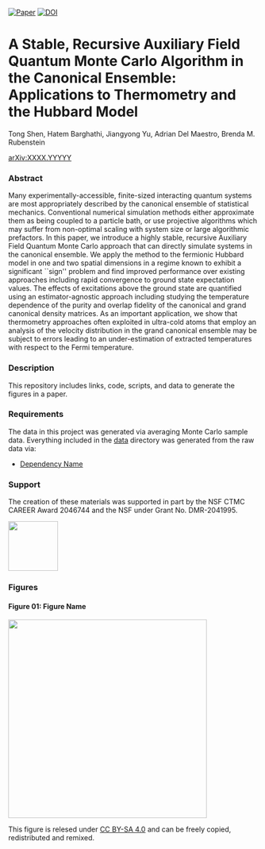 [![Paper](https://img.shields.io/badge/paper-arXiv%3AXXXX.YYYYY-B31B1B.svg)](https://arxiv.org/abs/XXXX.YYYYY)
[![DOI](https://zenodo.org/badge/214220909.svg)](https://zenodo.org/badge/latestdoi/214220909)

# A Stable, Recursive Auxiliary Field Quantum Monte Carlo Algorithm in the Canonical Ensemble: Applications to Thermometry and the Hubbard Model

Tong Shen, Hatem Barghathi, Jiangyong Yu, Adrian Del Maestro, Brenda M. Rubenstein

[arXiv:XXXX.YYYYY](https://arxiv.org/abs/XXXX.YYYYY)

### Abstract
Many experimentally-accessible, finite-sized interacting quantum systems are most appropriately described by the canonical ensemble of statistical mechanics. Conventional numerical simulation methods either approximate them as being coupled to a particle bath, or use projective algorithms which may suffer from non-optimal scaling with system size or large algorithmic prefactors.  In this paper, we introduce a highly stable, recursive Auxiliary Field Quantum Monte Carlo approach that can directly simulate systems in the canonical ensemble.  We apply the method to the fermionic Hubbard model in one and two spatial dimensions in a regime known to exhibit a significant ``sign'' problem and find improved performance over existing approaches including rapid convergence to ground state expectation values.  The effects of excitations above the ground state are quantified using an estimator-agnostic approach including studying the temperature dependence of the purity and overlap fidelity of the canonical and grand canonical density matrices.  As an important application, we show that thermometry approaches often exploited in ultra-cold atoms that employ an analysis of the velocity distribution in the grand canonical ensemble may be subject to errors leading to an under-estimation of extracted temperatures with respect to the Fermi temperature.

### Description
This repository includes links, code, scripts, and data to generate the figures in a paper.

### Requirements
The data in this project was generated via averaging Monte Carlo sample data.  Everything included in the [data](https://github.com/DelMaestroGroup/papers-code-CanEnsAFQMC/tree/main/data) directory was generated from the raw data via:

* [Dependency Name](https://dependencelink)

### Support
The creation of these materials was supported in part by the NSF CTMC CAREER Award 2046744 and the NSF under Grant No. DMR-2041995.

[<img width="100px" src="https://www.nsf.gov/images/logos/NSF_4-Color_bitmap_Logo.png">](http://www.nsf.gov/awardsearch/showAward?AWD_ID=1553991)

### Figures

#### Figure 01: Figure Name
<img src="https://github.com/DelMaestroGroup/papers-code-template/blob/main/figures/figure01.svg" width="400px">

This figure is relesed under [CC BY-SA 4.0](https://creativecommons.org/licenses/by-sa/4.0/) and can be freely copied, redistributed and remixed.

